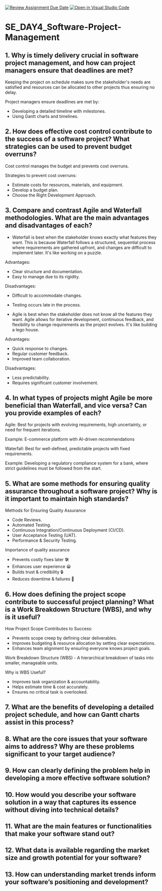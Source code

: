 [![Review Assignment Due Date](https://classroom.github.com/assets/deadline-readme-button-22041afd0340ce965d47ae6ef1cefeee28c7c493a6346c4f15d667ab976d596c.svg)](https://classroom.github.com/a/9pw6JKcu)
[![Open in Visual Studio Code](https://classroom.github.com/assets/open-in-vscode-2e0aaae1b6195c2367325f4f02e2d04e9abb55f0b24a779b69b11b9e10269abc.svg)](https://classroom.github.com/online_ide?assignment_repo_id=18666152&assignment_repo_type=AssignmentRepo)
# SE_DAY4_Software-Project-Management
## 1. Why is timely delivery crucial in software project management, and how can project managers ensure that deadlines are met?
Keeping the project on schedule makes sure the stakeholder's needs are satisfied and resources can be allocated to other projects thus ensuring no delay.

Project managers ensure deadlines are met by:
- Developing a detailed timeline with milestones.
- Using Gantt charts and timelines.
## 2. How does effective cost control contribute to the success of a software project? What strategies can be used to prevent budget overruns?
Cost control manages the budget and prevents cost overruns.

Strategies to prevent cost overruns:
- Estimate costs for resources, materials, and equipment.
- Develop a budget plan.
- Choose the Right Development Approach.
## 3. Compare and contrast Agile and Waterfall methodologies. What are the main advantages and disadvantages of each?
- Waterfall is best when the stakeholder knows exactly what features they want. This is because Waterfall follows a structured, sequential process where requirements are gathered upfront, and changes are difficult to implement later. It's like working on a puzzle.

Advantages:
- Clear structure and documentation.
- Easy to manage due to its rigidity.

Disadvantages:
- Difficult to accommodate changes.
- Testing occurs late in the process.
  
- Agile is best when the stakeholder does not know all the features they want. Agile allows for iterative development, continuous feedback, and flexibility to change requirements as the project evolves. It's like building a lego house.

Advantages:
- Quick response to changes.
- Regular customer feedback.
- Improved team collaboration.

Disadvantages:
- Less predictability.
- Requires significant customer involvement.
## 4. In what types of projects might Agile be more beneficial than Waterfall, and vice versa? Can you provide examples of each?
Agile: Best for projects with evolving requirements, high uncertainty, or need for frequent iterations.

Example: E-commerce platform with AI-driven recommendations

Waterfall: Best for well-defined, predictable projects with fixed requirements.

Example: Developing a regulatory compliance system for a bank, where strict guidelines must be followed from the start.
## 5. What are some methods for ensuring quality assurance throughout a software project? Why is it important to maintain high standards?
Methods for Ensuring Quality Assurance
- Code Reviews.
- Automated Testing.
- Continuous Integration/Continuous Deployment (CI/CD).
- User Acceptance Testing (UAT).
- Performance & Security Testing.

Importance of quality assurance
- Prevents costly fixes later 🛠️
- Enhances user experience 😀
- Builds trust & credibility 🔒
- Reduces downtime & failures 🚀  
## 6. How does defining the project scope contribute to successful project planning? What is a Work Breakdown Structure (WBS), and why is it useful?
How Project Scope Contributes to Success:
- Prevents scope creep by defining clear deliverables.
- Improves budgeting & resource allocation by setting clear expectations.
- Enhances team alignment by ensuring everyone knows project goals.

Work Breakdown Structure (WBS) - A hierarchical breakdown of tasks into smaller, manageable units.

Why is WBS Useful?
- Improves task organization & accountability.
- Helps estimate time & cost accurately.
- Ensures no critical task is overlooked.
## 7. What are the benefits of developing a detailed project schedule, and how can Gantt charts assist in this process?
## 8. What are the core issues that your software aims to address? Why are these problems significant to your target audience?
## 9. How can clearly defining the problem help in developing a more effective software solution?
## 10. How would you describe your software solution in a way that captures its essence without diving into technical details?
## 11. What are the main features or functionalities that make your software stand out?
## 12. What data is available regarding the market size and growth potential for your software?
## 13. How can understanding market trends inform your software’s positioning and development?
